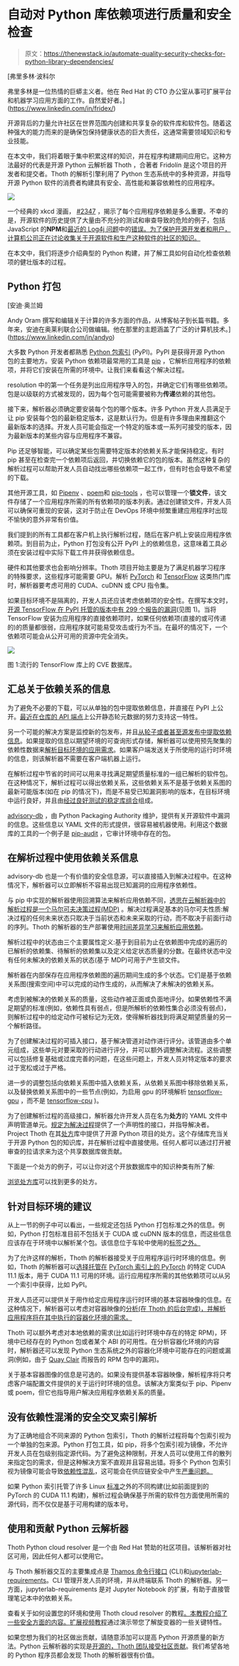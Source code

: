 # 自动对 Python 库依赖项进行质量和安全检查

> 原文：<https://thenewstack.io/automate-quality-security-checks-for-python-library-dependencies/>

[](https://www.linkedin.com/in/fridex/)

 [弗里多林·波科尔

弗里多林是一位热情的巨蟒主义者。他在 Red Hat 的 CTO 办公室从事可扩展平台和机器学习应用方面的工作。自然爱好者。](https://www.linkedin.com/in/fridex/) [](https://www.linkedin.com/in/fridex/)

开源背后的力量允许社区在世界范围内创建和共享复杂的软件库和软件包。随着这种强大的能力而来的是确保包保持健康状态的巨大责任，这通常需要领域知识和专业技能。

在本文中，我们将着眼于集中积累这样的知识，并在程序构建期间应用它。这种方法最好的代表是开源 Python 云解析器 Thoth ，合著者 Fridolín 是这个项目的开发者和提交者。Thoth 的解析引擎利用了 Python 生态系统中的多种资源，并指导开源 Python 软件的消费者构建具有安全、高性能和兼容依赖性的应用程序。

![](img/ad9171474b696b8bc4a246d61efe38de.png)

一个经典的 xkcd 漫画， [#2347](https://xkcd.com/2347/) ，揭示了每个应用程序依赖是多么重要。不幸的是，开源软件的历史提供了大量由不充分的测试和审查导致的危险的例子，包括 JavaScript 的**NPM**和[最近的 Log4j 问题](https://lwn.net/Articles/878570/)中的[错误。为了保护开源开发者和用户，计算机公司正在讨论收集关于开源软件和生产这种软件的社区的知识。](https://lwn.net/Articles/880869/)

在本文中，我们将逐步介绍典型的 Python 构建，并了解工具如何自动化检查依赖项的健壮版本的过程。

## Python 打包

 [安迪·奥兰姆

Andy Oram 撰写和编辑关于计算的许多方面的作品，从博客帖子到长篇书籍。多年来，安迪在奥莱利联合公司做编辑。他在那里的主题涵盖了广泛的计算机技术。](https://www.linkedin.com/in/andyo) 

大多数 Python 开发者都熟悉 [Python 包索引](https://pypi.org/) (PyPI)。PyPI 是获得开源 Python 包的主要地方。安装 Python 依赖项最常用的工具是 [pip](https://pypi.org/project/pip) ，它解析应用程序的依赖项，并将它们安装在所需的环境中。让我们来看看这个解决过程。

resolution 中的第一个任务是列出应用程序导入的包，并确定它们有哪些依赖项。包是以级联的方式被发现的，因为每个包可能需要被称为**传递**依赖的其他包。

接下来，解析器必须确定要安装每个包的哪个版本。许多 Python 开发人员满足于让 pip 安装每个包的最新稳定版本，这是默认行为。但是有许多理由来推翻这个最新版本的选择。开发人员可能会指定一个特定的版本或一系列可接受的版本，因为最新版本的某些内容与应用程序不兼容。

Pip 还足够智能，可以确定某些包需要特定版本的依赖关系才能保持稳定。有时 pip 甚至在检查完一个依赖项后返回，并切换依赖它的包的版本。虽然这种复杂的解析过程可以帮助开发人员自动找出哪些依赖项一起工作，但有时也会导致不希望的下载。

其他开源工具，如 [Pipenv](https://pypi.org/project/pipenv/) 、[poem](https://pypi.org/project/poetry)和 [pip-tools](https://pypi.org/project/pip-tools/) ，也可以管理一个**锁文件**，该文件存储了一个应用程序所需的所有依赖项的版本列表。通过创建锁文件，开发人员可以确保可重现的安装，这对于防止在 DevOps 环境中频繁重建应用程序时出现不愉快的意外非常有价值。

我们提到的所有工具都在客户机上执行解析过程，随后在客户机上安装应用程序依赖项。到目前为止，Python 打包没有公开 PyPI 上的依赖信息，这意味着工具必须在安装过程中实际下载工件并获得依赖信息。

硬件和其他要求也会影响分辨率。Thoth 项目开始主要是为了满足机器学习程序的特殊要求，这些程序可能需要 GPU。解析 [PyTorch](https://pytorch.org/) 和 [TensorFlow](https://www.tensorflow.org/) 这类热门库时，解析器要考虑可用的 CUDA、cuDNN 或 CPU 指令集。

如果目标环境不是隔离的，开发人员还应该考虑依赖项的安全性。在撰写本文时，[开源 TensorFlow 在 PyPI 托管的版本中有 299 个报告的漏洞](https://www.cvedetails.com/product/53738/Google-Tensorflow.html?vendor_id%3D1224)(见图 1)。当将 TensorFlow 安装为应用程序的直接依赖项时，如果任何依赖项(直接的或可传递的)的质量都很弱，应用程序就可能易受攻击或行为不当。在最坏的情况下，一个依赖项可能会从公开可用的资源中完全消失。

![](img/960007dffb58ad0ba4d6a8f7d6aa6717.png)

图 1:流行的 TensorFlow 库上的 CVE 数据库。

## 汇总关于依赖关系的信息

为了避免不必要的下载，可以从单独的包中提取依赖信息，并直接在 PyPI 上公开。[最近在仓库的 API 端点](https://github.com/pypa/warehouse/pull/9972)上公开静态轮元数据的努力支持这一特性。

另一个可能的解决方案是监控新的包发布，并且[从轮子或者甚至源发布中提取依赖信息](https://developers.redhat.com/articles/2022/01/14/extracting-dependencies-python-packages)。如果提取的信息以期望环境的可查询形式存储，解析器可以使用预先聚集的依赖性数据来[解析目标环境的应用需求](https://dev.to/fridex/why-pypi-doesnt-know-your-projects-dependencies-but-thoth-does-4eji)。如果客户端发送关于所使用的运行时环境的信息，则该解析器不需要在客户端机器上运行。

在解析过程中节省的时间可以用来寻找满足期望质量标准的一组已解析的软件包。在这种情况下，解析过程可以得出依赖关系，这些依赖关系不是基于依赖关系图的最新可能版本(如在 pip 的情况下)，而是不易受已知漏洞影响的版本，在目标环境中运行良好，并且由[经过良好测试的稳定库组合](https://developers.redhat.com/articles/2021/09/17/resolve-python-dependencies-thoth-dependency-monkey)组成。

[advisory-db](https://github.com/pypa/advisory-database) ，由 Python Packaging Authority 维护，提供有关开源软件中漏洞的信息。这些信息以 YAML 文件的形式提供，很容易被机器使用。利用这个数据库的工具的一个例子是 [pip-audit](https://pypi.org/project/pip-audit) ，它审计环境中存在的包。

## 在解析过程中使用依赖关系信息

advisory-db 也是一个有价值的安全信息源，可以直接插入到解决过程中。在这种情况下，解析器可以立即解析不容易出现已知漏洞的应用程序依赖性。

与 pip 中实现的解析器使用回溯算法来解析应用依赖不同，[透思在云解析器中的解析过程是一个马尔可夫决策过程(MDP)](https://thoth-station.ninja/docs/developers/adviser/introduction.html) 。解决过程满足基本的马尔可夫性质:解决过程的任何未来状态只取决于当前状态和未来采取的行动，而不取决于前面行动的序列。Thoth 的解析器的生产部署使用[时间差异学习来解析应用依赖](https://developers.redhat.com/articles/2021/11/17/customize-python-dependency-resolution-machine-learning)。

解析过程中的状态由三个主要属性定义:基于到目前为止在依赖图中完成的遍历的已解析的依赖集、待解析的依赖集以及定义给定状态质量的分数。在最终状态中没有任何未解决的依赖关系的状态(基于 MDP)可用于产生锁文件。

解析器在内部保存在应用程序依赖图的遍历期间生成的多个状态。它们是基于依赖关系图(搜索空间)中可以完成的动作生成的，从而解决了未解决的依赖关系。

考虑到被解决的依赖关系的质量，这些动作被正面或负面地评分。如果依赖性不满足期望的标准(例如，依赖性具有弱点，但是所解析的依赖性集合必须没有弱点)，则解析过程中的给定动作可被标记为无效，使得解析器找到将满足期望质量的另一个解析路径。

为了创建解决过程的可插入接口，基于解决管道对动作进行评分。该管道由多个单元组成，这些单元对要采取的行动进行评分，并可以额外调整解决流程。这些调整可以包括修复基础或过度完善的问题，在这些问题上，开发人员对特定版本的要求过于宽松或过于严格。

进一步的调整包括向依赖关系图中插入依赖关系，从依赖关系图中移除依赖关系，以及替换依赖关系图中的一些节点(例如，为启用 gpu 的环境解析 [tensorflow-gpu](https://pypi.org/project/tensorflow-gpu/) ，而不是 [tensorflow-cpu](https://pypi.org/project/tensorflow-cpu/) )。

为了创建解析过程的高级接口，解析器允许开发人员在名为**处方**的 YAML 文件中声明管道单元。[规定为解决过程](https://developers.redhat.com/articles/2021/09/22/thoth-prescriptions-resolving-python-dependencies)提供了一个声明性的接口，并指导解决者。Project Thoth 在其[处方](https://github.com/thoth-station/prescriptions)库中提供了开源 Python 项目的处方。这个存储库充当关于开源 Python 包的知识库，并在解析过程中直接使用。任何人都可以通过打开被审查的拉请求来为这个共享数据库做贡献。

下面是一个处方的例子，可以让你对这个开放数据库中的知识种类有所了解:

[浏览](https://github.com/thoth-station/prescriptions/blob/d1bb4fb2616d578482d3c8932457740407d815a6/prescriptions/sc_/scikit-spark/gh_updated.yaml)[处方库](https://github.com/thoth-station/prescriptions)可以找到更多的处方。

## 针对目标环境的建议

从上一节的例子中可以看出，一些规定还包括 Python 打包标准之外的信息。例如，Python 打包标准目前不包括关于 CUDA 或 cuDNN 版本的信息，而这些信息应该存在于环境中以解析某个包。该信息位于车轮中使用的[标签之外。](https://peps.python.org/pep-0425/)

为了允许这样的解析，Thoth 的解析器接受关于应用程序运行时环境的信息。例如，Thoth 的解析器可以[选择托管在](https://github.com/thoth-station/prescriptions/blob/d1bb4fb2616d578482d3c8932457740407d815a6/prescriptions/_indexes/pytorch_cu111.yaml) [PyTorch 索引上的 PyTorch](https://download.pytorch.org/whl/cu111/) 的特定 CUDA 11.1 版本，用于 CUDA 11.1 可用的环境。运行应用程序所需的其他依赖项可以从另一个索引中获得，比如 PyPI。

开发人员还可以提供关于用作给定应用程序运行时环境的基本容器映像的信息。在这种情况下，解析器可以考虑对容器映像的[分析(在 Thoth 的后台完成)，并解析应用程序将在其中执行的容器化环境的需求。](https://developers.redhat.com/articles/2021/11/25/build-and-extend-containerized-applications-project-thoth)

Thoth 可以额外考虑对本地依赖的需求(比如运行时环境中存在的特定 RPM)，环境中已经存在的 Python 包或者某个 ABI 的可用性。在分析容器化环境的内容时，解析器还可以发现 Python 生态系统之外的容器化环境中可能存在的问题或漏洞(例如，由于 [Quay Clair](https://www.redhat.com/en/topics/containers/what-is-clair) 而报告的 RPM 包中的漏洞)。

关于基本容器图像的信息是可选的。如果没有提供基本容器映像，解析程序将只考虑客户端配置文件提供的关于运行时环境的信息。该解决方案类似于 pip、Pipenv 或 poem，但它也指导用户解决应用程序依赖关系的质量。

## 没有依赖性混淆的安全交叉索引解析

为了正确地组合不同来源的 Python 包索引，Thoth 的解析过程将每个包索引视为一个单独的包来源。Python 打包工具，如 pip，将多个包索引视为镜像，不允许开发人员在包级别指定源代码。为了避免这种限制，开发人员可以使用工件的散列来指定包的需求，但是这种解决方案不直观并且容易出错。将多个 Python 包索引视为镜像可能会导致[依赖性混乱](https://developers.redhat.com/articles/2021/12/21/prevent-python-dependency-confusion-attacks-thoth)，这可能会在供应链安全中产生[严重问题。](https://medium.com/@alex.birsan/dependency-confusion-4a5d60fec610)

如果 Python 索引托管了许多 Linux [标准](https://github.com/pypa/manylinux)之外的不同构建(比如前面提到的 PyTorch 的 CUDA 11.1 构建)，解析过程会确保基于所需的软件包方面使用所需的源代码，而不仅仅是基于可用构建的版本号。

## 使用和贡献 Python 云解析器

Thoth Python cloud resolver 是一个由 Red Hat 赞助的社区项目。该解析器对社区可用，因此任何人都可以使用它。

与 Thoth 解析器交互的主要集成点是 [Thamos 命令行接口](https://pypi.org/project/thamos/) (CLI)和[jupyterlab-requirements](https://pypi.org/project/jupyterlab-requirements/)。CLI 管理开发人员的环境，并从终端联系 Thoth 的解析器。另一方面，jupyterlab-requirements 是对 Jupyter Notebook 的扩展，有助于直接管理笔记本中的依赖关系。

查看关于如何设置您的环境和使用 Thoth cloud resolver 的教程[。本教程介绍了一些安全方面的内容。](https://redhat-scholars.github.io/managing-vulnerabilities-with-thoth/managing-vulnerabilities-with-thoth/index.html)[扩展视频教程](https://www.youtube.com/watch?v=2CFkHlSewKY)通过演示带您了解旋变器的一些关键特性。

如果您想为我们的社区做出贡献，请随意添加可以提高 Python 开源质量的新方法。Python 云解析器的实现是[开源的，Thoth 团队接受社区贡献](https://github.com/thoth-station/)。我们希望各地的 Python 程序员都会发现 Thoth 的解析器很有价值。

<svg xmlns:xlink="http://www.w3.org/1999/xlink" viewBox="0 0 68 31" version="1.1"><title>Group</title> <desc>Created with Sketch.</desc></svg>